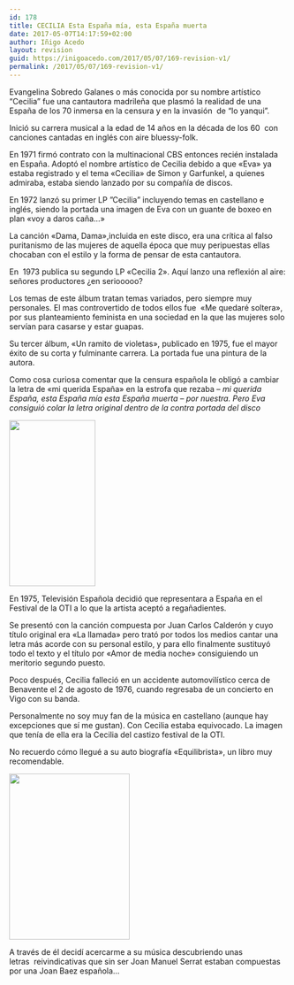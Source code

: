```yaml
---
id: 178
title: CECILIA Esta España mía, esta España muerta
date: 2017-05-07T14:17:59+02:00
author: Iñigo Acedo
layout: revision
guid: https://inigoacedo.com/2017/05/07/169-revision-v1/
permalink: /2017/05/07/169-revision-v1/
---
```

Evangelina Sobredo Galanes o más conocida por su nombre artístico “Cecilia” fue una cantautora madrileña que plasmó la realidad de una España de los 70 inmersa en la censura y en la invasión  de “lo yanqui”.

<!--more-->

Inició su carrera musical a la edad de 14 años en la década de los 60  con canciones cantadas en inglés con aire bluessy-folk.

En 1971 firmó contrato con la multinacional CBS entonces recién instalada en España. Adoptó el nombre artístico de Cecilia debido a que &#171;Eva&#187; ya estaba registrado y el tema &#171;Cecilia&#187; de Simon y Garfunkel, a quienes admiraba, estaba siendo lanzado por su compañía de discos.

En 1972 lanzó su primer LP ”Cecilia” incluyendo temas en castellano e inglés, siendo la portada una imagen de Eva con un guante de boxeo en plan &#171;voy a daros caña&#8230;&#187;

La canción &#171;Dama, Dama&#187;,incluida en este disco, era una crítica al falso puritanismo de las mujeres de aquella época que muy peripuestas ellas chocaban con el estilo y la forma de pensar de esta cantautora.

En  1973 publica su segundo LP &#171;Cecilia 2&#187;. Aquí lanzo una reflexión al aire: señores productores ¿en seriooooo?

Los temas de este álbum tratan temas variados, pero siempre muy personales. El mas controvertido de todos ellos fue  &#171;Me quedaré soltera&#187;, por sus planteamiento feminista en una sociedad en la que las mujeres solo servían para casarse y estar guapas.

Su tercer álbum, &#171;Un ramito de violetas&#187;, publicado en 1975, fue el mayor éxito de su corta y fulminante carrera. La portada fue una pintura de la autora.

Como cosa curiosa comentar que la censura española le obligó a cambiar la letra de &#171;mi querida España&#187; en la estrofa que rezaba &#8211; _mi querida España, esta España mía esta España muerta &#8211; por nuestra. Pero Eva consiguió colar la letra original dentro de la contra portada del disco_

[<img class="alignnone size-medium wp-image-174" src="https://inigoacedo.com/wp-content/uploads/2017/05/ScreenHunter_1-156x300.jpg" alt="" width="156" height="300" srcset="https://inigoacedo.com/wp-content/uploads/2017/05/ScreenHunter_1-156x300.jpg 156w, https://inigoacedo.com/wp-content/uploads/2017/05/ScreenHunter_1.jpg 230w" sizes="(max-width: 156px) 100vw, 156px" />](https://inigoacedo.com/wp-content/uploads/2017/05/ScreenHunter_1.jpg)

En 1975, Televisión Española decidió que representara a España en el Festival de la OTI a lo que la artista aceptó a regañadientes.

Se presentó con la canción compuesta por Juan Carlos Calderón y cuyo título original era &#171;La llamada&#187; pero trató por todos los medios cantar una letra más acorde con su personal estilo, y para ello finalmente sustituyó todo el texto y el título por &#171;Amor de media noche&#187; consiguiendo un meritorio segundo puesto.

Poco después, Cecilia falleció en un accidente automovilístico cerca de Benavente el 2 de agosto de 1976, cuando regresaba de un concierto en Vigo con su banda.

Personalmente no soy muy fan de la música en castellano (aunque hay excepciones que sí me gustan). Con Cecilia estaba equivocado. La imagen que tenía de ella era la Cecilia del castizo festival de la OTI.

No recuerdo cómo llegué a su auto biografía &#171;Equilibrista&#187;, un libro muy recomendable.

[<img class="alignnone size-medium wp-image-175" src="https://inigoacedo.com/wp-content/uploads/2017/05/ScreenHunter_2-218x300.jpg" alt="" width="218" height="300" srcset="https://inigoacedo.com/wp-content/uploads/2017/05/ScreenHunter_2-218x300.jpg 218w, https://inigoacedo.com/wp-content/uploads/2017/05/ScreenHunter_2.jpg 351w" sizes="(max-width: 218px) 100vw, 218px" />](https://inigoacedo.com/wp-content/uploads/2017/05/ScreenHunter_2.jpg)

A través de él decidí acercarme a su música descubriendo unas letras  reivindicativas que sin ser Joan Manuel Serrat estaban compuestas por una Joan Baez española&#8230;